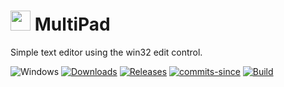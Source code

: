 <!-- ![Icon](MultiPad.ico) MultiPad -->
# <img src="res/MultiPad.ico" width=32/> MultiPad

Simple text editor using the win32 edit control.

![Windows](https://img.shields.io/badge/platform-Windows-blue.svg)
[![Downloads](https://img.shields.io/github/downloads/RadAd/MultiPad/total.svg)](https://github.com/RadAd/MultiPad/releases/latest)
[![Releases](https://img.shields.io/github/release/RadAd/MultiPad.svg)](https://github.com/RadAd/MultiPad/releases/latest)
[![commits-since](https://img.shields.io/github/commits-since/RadAd/MultiPad/latest.svg)](commits/master)
[![Build](https://img.shields.io/appveyor/ci/RadAd/MultiPad.svg)](https://ci.appveyor.com/project/RadAd/MultiPad)
